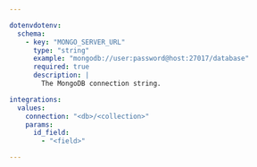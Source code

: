 ```yaml
---

dotenvdotenv:
  schema:
    - key: "MONGO_SERVER_URL"
      type: "string"
      example: "mongodb://user:password@host:27017/database"
      required: true
      description: |
        The MongoDB connection string.

integrations:
  values:
    connection: "<db>/<collection>"
    params:
      id_field:
        - "<field>"

---
```

